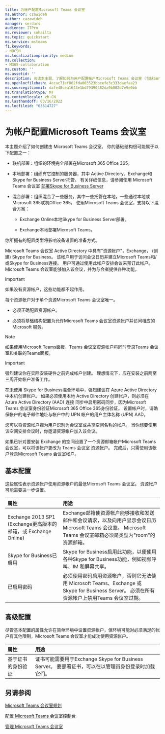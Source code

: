 ```yaml
---
title: 为帐户配置Microsoft Teams 会议室
ms.author: czawideh
author: cazawideh
manager: serdars
audience: ITPro
ms.reviewer: sohailta
ms.topic: quickstart
ms.service: msteams
f1.keywords:
- NOCSH
ms.localizationpriority: medium
ms.collection:
- M365-collaboration
ms.custom: ''
ms.assetid: ''
description: 阅读本主题，了解如何为用户配置帐户Microsoft Teams 会议室 (包括Surface Hub) 和公用区域电话。
ms.openlocfilehash: 4ecac71ef862fda003523bbcefe3c333daefaa23
ms.sourcegitcommit: dafe48cea1643e1bd79390482da9b002d7e9e0bb
ms.translationtype: MT
ms.contentlocale: zh-CN
ms.lasthandoff: 03/16/2022
ms.locfileid: "63514727"
---
```

# <a name="configure-accounts-for-microsoft-teams-rooms"></a>为帐户配置Microsoft Teams 会议室
 
本主题介绍了如何创建由 Microsoft Teams 会议室。 你的基础结构很可能属于以下配置之一：
  
- 联机部署：组织的环境完全部署在Microsoft 365 Office 365。
    
- 本地部署：组织有它控制的服务器，其中 Active Directory、Exchange和Skype for Business Server托管。 有关详细信息，请参阅使用 Microsoft Teams 会议室 [部署Skype for Business Server](with-skype-for-business-server-2015.md)
    
- 混合部署：组织混合了一些服务，其中一些托管在本地，一些通过本地或Microsoft 365联机Office 365。 使用Microsoft Teams 会议室，支持以下混合方案：
    
  - Exchange Online本地Skype for Business Server部署。
    
  - Exchange本地部署Microsoft Teams。
    
你所拥有的配置类型将影响设备设置的准备方式。
  
Microsoft Teams 会议室 Active Directory 中具有"资源帐户"，Exchange， (创建) Skype for Business。 该帐户用于访问会议日历并建立Microsoft Teams和/或Skype for Business连接。 用户可通过使用此帐户安排会议来预订此帐户。 Microsoft Teams 会议室能够加入该会议，并为与会者提供各种功能。
  
> [!IMPORTANT]
> 如果没有资源帐户，这些功能都不起作用。
  
每个资源帐户对于单个资源Microsoft Teams 会议室唯一。
  
- 必须正确配置资源帐户。
    
- 必须将基础结构配置为允许Microsoft Teams 会议室资源帐户并访问相应的Microsoft 服务。

> [!NOTE] 
> 如果使用Microsoft Teams面板，Teams 会议室资源帐户将同时登录Teams 会议室和关联的Teams面板。
    
> [!IMPORTANT]
> 强烈建议你在实际安装硬件之前完成帐户创建。 理想情况下，应在安装之前两至三周开始帐户准备工作。
> 
在未使用 Skype for Business混合环境中，强烈建议在 Azure Active Directory 中本机创建帐户。 如果必须使用本地 Active Directory 创建帐户，则必须在 Azure Active Directory (AAD) 连接 同步中启用密码同步，因为Microsoft Teams 会议室身份验证Microsoft 365 Office 365身份验证。 设置帐户时，请确保帐户的电子邮件地址与帐户中的 UPN 帐户的用户主体名称 (UPN) AAD。 
  
您可以将资源帐户视为用户识别为会议室或共享空间名称的帐户。 当你想要使用该空间安排会议时，你邀请资源帐户加入该会议。
  
如果已针对要安装 Exchange 的空间设置了一个资源邮箱帐户Microsoft Teams 会议室，可以将该帐户更改为 Teams 会议室 资源帐户。 完成后，只需使用该帐户登录Microsoft Teams 会议室帐户。
  
## <a name="basic-configuration"></a>基本配置

这些属性表示资源帐户使用资源帐户的最低Microsoft Teams 会议室。 资源帐户可能需要进一步设置。
  
|**属性**|**用途**|
|:-----|:-----|
|Exchange 2013 SP1 (Exchange更高版本的邮箱，或 Exchange Online)   <br/> |Exchange邮箱使资源帐户能够接收和发送邮件和会议请求，以及向用户显示会议日历Microsoft Teams 会议室。 Microsoft Teams 会议室邮箱必须是类型为"room"的资源邮箱。  <br/> |
|Skype for Business已启用  <br/> |Skype for Business启用此功能，以便使用各种Skype for Business功能，例如视频呼叫、IM 和屏幕共享。  <br/> |
|已启用密码  <br/> |必须使用密码启用资源帐户，否则它无法使用 Microsoft Teams、Exchange 或 Skype for Business Server。 必须在所有资源帐户上禁用Teams 会议室过期。   <br/> |
   
## <a name="advanced-configuration"></a>高级配置

尽管基本配置的属性允许在简单环境中设置资源帐户，但环境可能对必须满足的帐户有其他限制，Microsoft Teams 会议室才能成功使用资源帐户。
  
|**属性**|**用途**|
|:-----|:-----|
|基于证书的身份验证  <br/> |证书可能需要用于Exchange Skype for Business Server。 要部署证书，可以在以管理员身份登录时加载它们。  <br/> |

## <a name="see-also"></a>另请参阅

[Microsoft Teams 会议室规划](rooms-plan.md)
  
[配置 Microsoft Teams 会议室控制台](console.md)
  
[管理 Microsoft Teams 会议室](rooms-manage.md)
